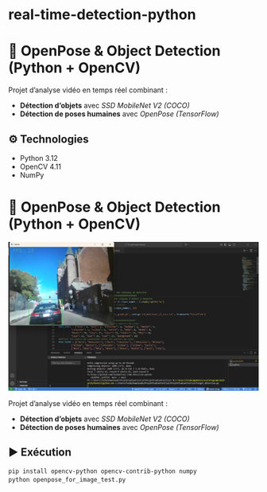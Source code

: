 # real-time-detection-python
# 🎯 OpenPose & Object Detection (Python + OpenCV)

Projet d’analyse vidéo en temps réel combinant :
- **Détection d’objets** avec *SSD MobileNet V2 (COCO)*  
- **Détection de poses humaines** avec *OpenPose (TensorFlow)*  

## ⚙️ Technologies
- Python 3.12  
- OpenCV 4.11  
- NumPy
  
# 🎯 OpenPose & Object Detection (Python + OpenCV)

![Preview](Preview.png)

Projet d’analyse vidéo en temps réel combinant :
- **Détection d’objets** avec *SSD MobileNet V2 (COCO)*
- **Détection de poses humaines** avec *OpenPose (TensorFlow)*


## ▶️ Exécution
```bash
pip install opencv-python opencv-contrib-python numpy
python openpose_for_image_test.py
